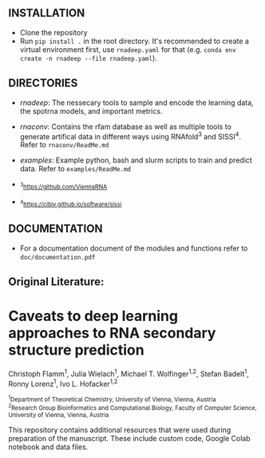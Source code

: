 ## INSTALLATION

* Clone the repository
* Run `pip install .` in the root directory. It's recommended to create a virtual environment first, use `rnadeep.yaml` for that (e.g. `conda env create -n rnadeep --file rnadeep.yaml`).


## DIRECTORIES
* *rnadeep*: The nessecary tools to sample and encode the learning data, the spotrna models, and important metrics.
* *rnaconv*: Contains the rfam database as well as multiple tools to generate artifical data in different ways using RNAfold<sup>3</sup> and SISSI<sup>4</sup>. Refer to `rnaconv/ReadMe.md`
* *examples*: Example python, bash and slurm scripts to train and predict data. Refer to `examples/ReadMe.md`

* <sub><sup>3</sup>https://github.com/ViennaRNA</sub><br/>
* <sub><sup>4</sup>https://cibiv.github.io/software/sissi</sub><br/>


## DOCUMENTATION
* For a documentation document of the modules and functions refer to `doc/documentation.pdf`


## Original Literature:
# Caveats to deep learning approaches to RNA secondary structure prediction

Christoph Flamm<sup>1</sup>, Julia Wielach<sup>1</sup>, Michael T. Wolfinger<sup>1,2</sup>, Stefan Badelt<sup>1</sup>,  Ronny Lorenz<sup>1</sup>, Ivo L. Hofacker<sup>1,2</sup>

<sub><sup>1</sup>Department of Theoretical Chemistry, University of Vienna, Vienna, Austria</sub><br/>
<sub><sup>2</sup>Research Group Bioinformatics and Computational Biology, Faculty of Computer Science, University of Vienna, Vienna, Austria</sub><br/>

This repository contains additional resources that were used during preparation of the manuscript. These include custom code, Google Colab notebook and data files.
